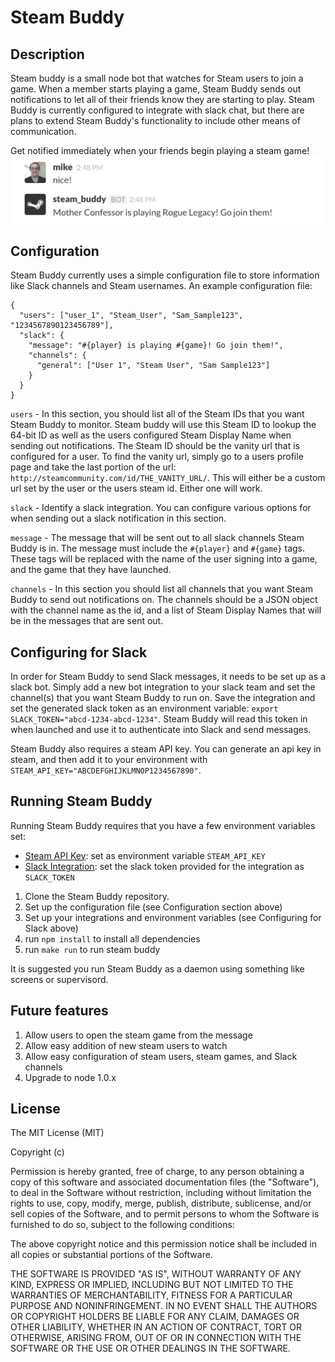 # Steam Buddy

## Description
Steam buddy is a small node bot that watches for Steam users to join a game. When a member starts playing a game, Steam Buddy sends out notifications to let all of their friends know they are starting to play. Steam Buddy is currently configured to integrate with slack chat, but there are plans to extend Steam Buddy's functionality to include other means of communication.

Get notified immediately when your friends begin playing a steam game!
![Steam Buddy Screenshot](/img/steam_buddy.png)

## Configuration
Steam Buddy currently uses a simple configuration file to store information like Slack channels and Steam usernames. An example configuration file:

    {
      "users": ["user_1", "Steam_User", "Sam_Sample123", "1234567890123456789"],
	  "slack": {
	    "message": "#{player} is playing #{game}! Go join them!",
	    "channels": {
		  "general": ["User 1", "Steam User", "Sam Sample123"]
	    }
	  }	
	}

`users` - In this section, you should list all of the Steam IDs that you want Steam Buddy to monitor. Steam buddy will use this Steam ID to lookup the 64-bit ID as well as the users configured Steam Display Name when sending out notifications. The Steam ID should be the vanity url that is configured for a user. To find the vanity url, simply go to a users profile page and take the last portion of the url: `http://steamcommunity.com/id/THE_VANITY_URL/`. This will either be a custom url set by the user or the users steam id. Either one will work.

`slack` - Identify a slack integration. You can configure various options for when sending out a slack notification in this section.

  `message` - The message that will be sent out to all slack channels Steam Buddy is in. The message must include the `#{player}` and `#{game}` tags. These tags will be replaced with the name of the user signing into a game, and the game that they have launched.

  `channels` - In this section you should list all channels that you want Steam Buddy to send out notifications on. The channels should be a JSON object with the channel name as the id, and a list of Steam Display Names that will be in the messages that are sent out.

## Configuring for Slack
In order for Steam Buddy to send Slack messages, it needs to be set up as a slack bot. Simply add a new bot integration to your slack team and set the channel(s) that you want Steam Buddy to run on. Save the integration and set the generated slack token as an environment variable: `export SLACK_TOKEN="abcd-1234-abcd-1234"`. Steam Buddy will read this token in when launched and use it to authenticate into Slack and send messages.

Steam Buddy also requires a steam API key. You can generate an api key in steam, and then add it to your environment with `STEAM_API_KEY="ABCDEFGHIJKLMNOP1234567890"`.

## Running Steam Buddy
Running Steam Buddy requires that you have a few environment variables set:
* [Steam API Key](http://steamcommunity.com/dev/registerkey): set as environment variable `STEAM_API_KEY`
* [Slack Integration](https://api.slack.com/bot-users): set the slack token provided for the integration as `SLACK_TOKEN`

1. Clone the Steam Buddy repository.
2. Set up the configuration file (see Configuration section above)
3. Set up your integrations and environment variables (see Configuring for Slack above)
4. run `npm install` to install all dependencies
5. run `make run` to run steam buddy

It is suggested you run Steam Buddy as a daemon using something like screens or supervisord.

## Future features
1. Allow users to open the steam game from the message
2. Allow easy addition of new steam users to watch
3. Allow easy configuration of steam users, steam games, and Slack channels
4. Upgrade to node 1.0.x

## License
The MIT License (MIT)

Copyright (c) <year> <copyright holders>

Permission is hereby granted, free of charge, to any person obtaining a copy
of this software and associated documentation files (the "Software"), to deal
in the Software without restriction, including without limitation the rights
to use, copy, modify, merge, publish, distribute, sublicense, and/or sell
copies of the Software, and to permit persons to whom the Software is
furnished to do so, subject to the following conditions:

The above copyright notice and this permission notice shall be included in
all copies or substantial portions of the Software.

THE SOFTWARE IS PROVIDED "AS IS", WITHOUT WARRANTY OF ANY KIND, EXPRESS OR
IMPLIED, INCLUDING BUT NOT LIMITED TO THE WARRANTIES OF MERCHANTABILITY,
FITNESS FOR A PARTICULAR PURPOSE AND NONINFRINGEMENT. IN NO EVENT SHALL THE
AUTHORS OR COPYRIGHT HOLDERS BE LIABLE FOR ANY CLAIM, DAMAGES OR OTHER
LIABILITY, WHETHER IN AN ACTION OF CONTRACT, TORT OR OTHERWISE, ARISING FROM,
OUT OF OR IN CONNECTION WITH THE SOFTWARE OR THE USE OR OTHER DEALINGS IN
THE SOFTWARE.
